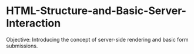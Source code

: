 # HTML-Structure-and-Basic-Server-Interaction
Objective: Introducing the concept of server-side rendering and basic form submissions.
